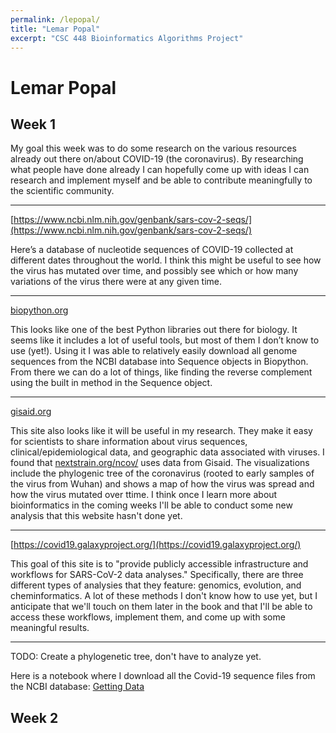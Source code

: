 ```yaml
---
permalink: /lepopal/
title: "Lemar Popal"
excerpt: "CSC 448 Bioinformatics Algorithms Project"
---
```


# Lemar Popal

## Week 1
My goal this week was to do some research on the various resources already out there on/about COVID-19 (the coronavirus). By researching what people have done already I can hopefully come up with ideas I can research and implement myself and be able to contribute meaningfully to the scientific community. 

---

[https://www.ncbi.nlm.nih.gov/genbank/sars-cov-2-seqs/](https://www.ncbi.nlm.nih.gov/genbank/sars-cov-2-seqs/)

Here’s a database of nucleotide sequences of COVID-19 collected at different dates throughout the world. I think this might be useful to see how the virus has mutated over time, and possibly see which or how many variations of the virus there were at any given time. 

---

[biopython.org](biopython.org)

This looks like one of the best Python libraries out there for biology. It seems like it includes a lot of useful tools, but most of them I don’t know to use (yet!). Using it I was able to relatively easily download all genome sequences from the NCBI database into Sequence objects in Biopython. From there we can do a lot of things, like finding the reverse complement using the built in method in the Sequence object. 

---

[gisaid.org](https://www.gisaid.org/)

This site also looks like it will be useful in my research. They make it easy for scientists to share information about virus sequences, clinical/epidemiological data, and geographic data associated with viruses. I found that [nextstrain.org/ncov/](https://nextstrain.org/ncov/) uses data from Gisaid. The visualizations include the phylogenic tree of the coronavirus (rooted to early samples of the virus from Wuhan) and shows a map of how the virus was spread and how the virus mutated over ttime. I think once I learn more about bioinformatics in the coming weeks I'll be able to conduct some new analysis that this website hasn't done yet. 

---
[https://covid19.galaxyproject.org/](https://covid19.galaxyproject.org/)

This goal of this site is to "provide publicly accessible infrastructure and workflows for SARS-CoV-2 data analyses." Specifically, there are three different types of analysies that they feature: genomics, evolution, and cheminformatics. A lot of these methods I don't know how to use yet, but I anticipate that we'll touch on them later in the book and that I'll be able to access these workflows, implement them, and come up with some meaningful results. 

---

TODO: Create a phylogenetic tree, don't have to analyze yet.


Here is a notebook where I download all the Covid-19 sequence files from the NCBI database: [Getting Data](GettingData.md)

## Week 2
